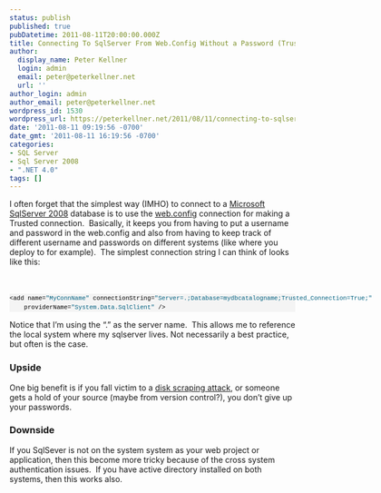 ```yaml
---
status: publish
published: true
pubDatetime: 2011-08-11T20:00:00.000Z
title: Connecting To SqlServer From Web.Config Without a Password (Trusted Connection)
author:
  display_name: Peter Kellner
  login: admin
  email: peter@peterkellner.net
  url: ''
author_login: admin
author_email: peter@peterkellner.net
wordpress_id: 1530
wordpress_url: https://peterkellner.net/2011/08/11/connecting-to-sqlserver-from-web-config-without-a-password-trusted-connection/
date: '2011-08-11 09:19:56 -0700'
date_gmt: '2011-08-11 16:19:56 -0700'
categories:
- SQL Server
- Sql Server 2008
- ".NET 4.0"
tags: []
---
```

<p>I often forget that the simplest way (IMHO) to connect to a <a href="http://www.microsoft.com/en-us/default.aspx">Microsoft</a> <a href="http://www.microsoft.com/sqlserver/en/us/default.aspx">SqlServer 2008</a> database is to use the <a href="http://msdn.microsoft.com/en-us/library/aa306178.aspx">web.config</a> connection for making a Trusted connection.&#160; Basically, it keeps you from having to put a username and password in the web.config and also from having to keep track of different username and passwords on different systems (like where you deploy to for example).&#160; The simplest connection string I can think of looks like this:</p>
<div id="codeSnippetWrapper">&#160;</div>
<div>&#160;</div>
<div id="codeSnippetWrapper">
<pre style="border-bottom-style: none; text-align: left; padding-bottom: 0px; line-height: 12pt; background-color: #f4f4f4; margin: 0em; border-left-style: none; padding-left: 0px; width: 100%; padding-right: 0px; font-family: &#39;Courier New&#39;, courier, monospace; direction: ltr; border-top-style: none; color: black; border-right-style: none; font-size: 8pt; overflow: visible; padding-top: 0px" id="codeSnippet">&lt;add name=<span style="color: #006080">&quot;MyConnName&quot;</span> connectionString=<span style="color: #006080">&quot;Server=.;Database=mydbcatalogname;Trusted_Connection=True;&quot;</span> <br />    providerName=<span style="color: #006080">&quot;System.Data.SqlClient&quot;</span> /&gt;</pre>
<p></div>
<p>Notice that I’m using the “.” as the server name.&#160; This allows me to reference the local system where my sqlserver lives. Not necessarily a best practice, but often is the case.</p>
<h3>Upside</h3>
<p>One big benefit is if you fall victim to a <a href="http://www.imperva.com/products/wsc_web-application_attacks.html">disk scraping attack</a>, or someone gets a hold of your source (maybe from version control?), you don’t give up your passwords.</p>
<h3>Downside</h3>
<p>If you SqlSever is not on the system system as your web project or application, then this become more tricky because of the cross system authentication issues.&#160; If you have active directory installed on both systems, then this works also.</p>
